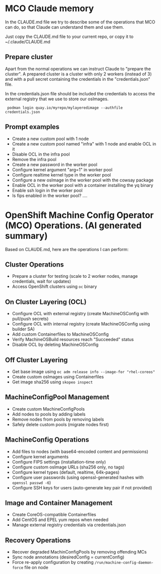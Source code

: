 # MCO Claude memory

In the CLAUDE.md file we try to describe some of the operations that MCO can do, so that Claude can understand them and use them.

Just copy the CLAUDE.md file to your current repo, or copy it to ~/.claude/CLAUDE.md

## Prepare cluster

Apart from the normal operations we can instruct Claude to "prepare the cluster". A prepared cluster is a cluster with only 2 workers (instead of 3) and with a pull secret containing the credentials in the "credentials.json" file.

In the credentials.json file should be included the credentials to access the external registry that we use to store our osImages.

```
 podman login quay.io/myrepo/mylayeredimage --authfile credentials.json
```

## Prompt examples

- Create a new custom pool with 1 node
- Create a new custom pool named "infra" with 1 node and enable OCL in it
- Disable OCL in the infra pool
- Remove the infra pool
- Create a new password in the worker pool
- Configure kernel argument "arg=1" in worker pool
- Configure realtime kernel type in the worker pool
- Configure a new osImage in the worker pool with the cowsay package
- Enable OCL in the worker pool with a container installing the yq binary
- Enable ssh login in the worker pool
- Is fips enabled in the worker pool?
....

# OpenShift Machine Config Operator (MCO) Operations. (AI generated summary)

Based on CLAUDE.md, here are the operations I can perform:

## Cluster Operations
- Prepare a cluster for testing (scale to 2 worker nodes, manage credentials, wait for updates)
- Access OpenShift clusters using `oc` binary

## On Cluster Layering (OCL)
- Configure OCL with external registry (create MachineOSConfig with pull/push secrets)
- Configure OCL with internal registry (create MachineOSConfig using builder SA)
- Add custom Containerfiles to MachineOSConfig
- Verify MachineOSBuild resources reach "Succeeded" status
- Disable OCL by deleting MachineOSConfig

## Off Cluster Layering
- Get base image using `oc adm release info --image-for "rhel-coreos"`
- Create custom osImages using Containerfiles
- Get image sha256 using `skopeo inspect`

## MachineConfigPool Management
- Create custom MachineConfigPools
- Add nodes to pools by adding labels
- Remove nodes from pools by removing labels
- Safely delete custom pools (migrate nodes first)

## MachineConfig Operations
- Add files to nodes (with base64-encoded content and permissions)
- Configure kernel arguments
- Configure FIPS settings (installation-time only)
- Configure custom osImage URLs (sha256 only, no tags)
- Configure kernel types (default, realtime, 64k-pages)
- Configure user passwords (using openssl-generated hashes with `openssl passwd -6`)
- Configure SSH keys for users (auto-generate key pair if not provided)

## Image and Container Management
- Create CoreOS-compatible Containerfiles
- Add CentOS and EPEL yum repos when needed
- Manage external registry credentials via credentials.json

## Recovery Operations
- Recover degraded MachinConfigPools by removing offending MCs
- Sync node annotations (desiredConfig = currentConfig)
- Force re-apply configuration by creating `/run/machine-config-daemon-force` file on node
